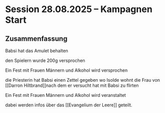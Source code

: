 # Session 28.08.2025 – Kampagnen Start

## Zusammenfassung

Babsi hat das Amulet behalten 

den Spielern wurde 200g versprochen

Ein Fest mit Frauen Männern und Alkohol wird versprochen

die Priesterin hat Babsi einen Zettel gegeben wo Isolde wohnt die Frau von  [[Darron Hiltbrand]]nach dem er versucht hat mit Babsi zu flirten

Ein Fest mit Frauen Männern und Alkohol wird veranstaltet

dabei werden infos über das [[Evangelium der Leere]] geteilt.
